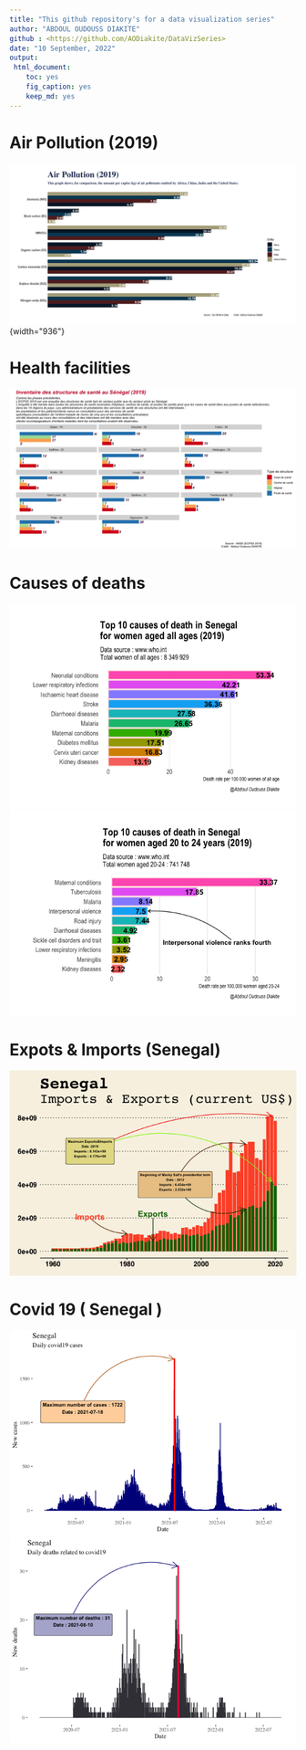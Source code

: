 ```yaml
---
title: "This github repository's for a data visualization series"
author: "ABDOUL OUDOUSS DIAKITE"
github : <https://github.com/AODiakite/DataVizSeries>
date: "10 September, 2022"
output:
 html_document:
    toc: yes
    fig_caption: yes
    keep_md: yes
---
```


# Air Pollution (2019)

![](Pollution.png){width="936"}

# Health facilities

![](SSS.png)

# Causes of deaths

![](README_files/figure-html/unnamed-chunk-1-1.png)<!-- -->![](README_files/figure-html/unnamed-chunk-1-2.png)<!-- -->

# Expots & Imports (Senegal)



![](README_files/figure-html/unnamed-chunk-3-1.png)<!-- -->

# Covid 19 ( Senegal )



![](README_files/figure-html/unnamed-chunk-5-1.png)<!-- -->![](README_files/figure-html/unnamed-chunk-5-2.png)<!-- -->
